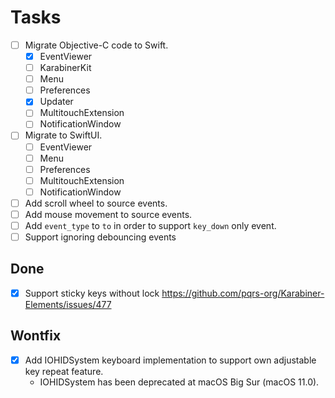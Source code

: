 # Tasks

-   [ ] Migrate Objective-C code to Swift.
    -   [x] EventViewer
    -   [ ] KarabinerKit
    -   [ ] Menu
    -   [ ] Preferences
    -   [x] Updater
    -   [ ] MultitouchExtension
    -   [ ] NotificationWindow
-   [ ] Migrate to SwiftUI.
    -   [ ] EventViewer
    -   [ ] Menu
    -   [ ] Preferences
    -   [ ] MultitouchExtension
    -   [ ] NotificationWindow
-   [ ] Add scroll wheel to source events.
-   [ ] Add mouse movement to source events.
-   [ ] Add `event_type` to `to` in order to support `key_down` only event.
-   [ ] Support ignoring debouncing events

## Done

-   [x] Support sticky keys without lock
        <https://github.com/pqrs-org/Karabiner-Elements/issues/477>

## Wontfix

-   [x] Add IOHIDSystem keyboard implementation to support own adjustable key repeat feature.
    -   IOHIDSystem has been deprecated at macOS Big Sur (macOS 11.0).
